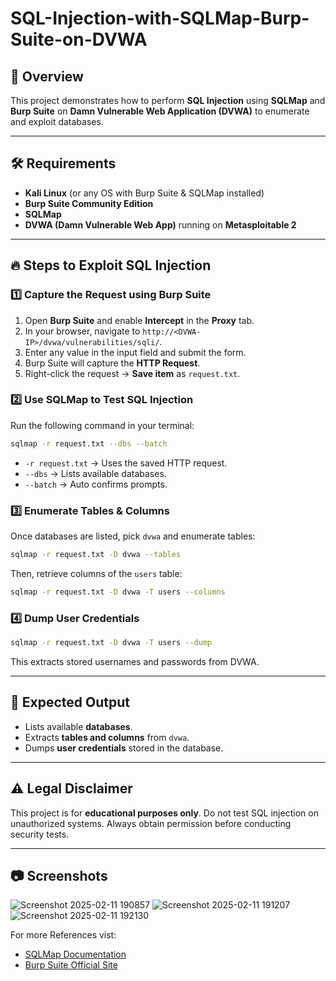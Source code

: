 # SQL-Injection-with-SQLMap-Burp-Suite-on-DVWA



## 📌 Overview
This project demonstrates how to perform **SQL Injection** using **SQLMap** and **Burp Suite** on **Damn Vulnerable Web Application (DVWA)** to enumerate and exploit databases.

---
## 🛠 Requirements
- **Kali Linux** (or any OS with Burp Suite & SQLMap installed)
- **Burp Suite Community Edition**
- **SQLMap**
- **DVWA (Damn Vulnerable Web App)** running on **Metasploitable 2**

---
## 🔥 Steps to Exploit SQL Injection

### 1️⃣ Capture the Request using Burp Suite
1. Open **Burp Suite** and enable **Intercept** in the **Proxy** tab.
2. In your browser, navigate to `http://<DVWA-IP>/dvwa/vulnerabilities/sqli/`.
3. Enter any value in the input field and submit the form.
4. Burp Suite will capture the **HTTP Request**.
5. Right-click the request → **Save item** as `request.txt`.

### 2️⃣ Use SQLMap to Test SQL Injection
Run the following command in your terminal:
```sh
sqlmap -r request.txt --dbs --batch
```
- `-r request.txt` → Uses the saved HTTP request.
- `--dbs` → Lists available databases.
- `--batch` → Auto confirms prompts.

### 3️⃣ Enumerate Tables & Columns
Once databases are listed, pick `dvwa` and enumerate tables:
```sh
sqlmap -r request.txt -D dvwa --tables
```
Then, retrieve columns of the `users` table:
```sh
sqlmap -r request.txt -D dvwa -T users --columns
```

### 4️⃣ Dump User Credentials
```sh
sqlmap -r request.txt -D dvwa -T users --dump
```
This extracts stored usernames and passwords from DVWA.

---
## 🎯 Expected Output
- Lists available **databases**.
- Extracts **tables and columns** from `dvwa`.
- Dumps **user credentials** stored in the database.

---
## ⚠️ Legal Disclaimer
This project is for **educational purposes only**. Do not test SQL injection on unauthorized systems. Always obtain permission before conducting security tests.

---
## 📷 Screenshots



![Screenshot 2025-02-11 190857](https://github.com/user-attachments/assets/a4f9863c-5948-4ebc-a75b-9d8c1f54f671)
![Screenshot 2025-02-11 191207](https://github.com/user-attachments/assets/9002e8b5-2b3d-4ce4-8d89-5e9bd4bf3411)
![Screenshot 2025-02-11 192130](https://github.com/user-attachments/assets/9cf8dc65-305e-479b-91ef-ca8537e96089)


For more References vist:
- [SQLMap Documentation](https://sqlmap.org/)
- [Burp Suite Official Site](https://portswigger.net/burp)

